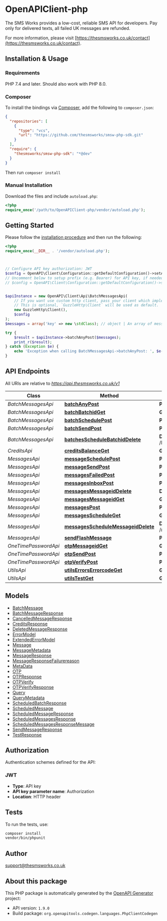 # OpenAPIClient-php

The SMS Works provides a low-cost, reliable SMS API for developers. Pay only for delivered texts, all failed UK messages are refunded.

For more information, please visit [https://thesmsworks.co.uk/contact](https://thesmsworks.co.uk/contact).

## Installation & Usage

### Requirements

PHP 7.4 and later.
Should also work with PHP 8.0.

### Composer

To install the bindings via [Composer](https://getcomposer.org/), add the following to `composer.json`:

```json
{
  "repositories": [
    {
      "type": "vcs",
      "url": "https://github.com/thesmsworks/smsw-php-sdk.git"
    }
  ],
  "require": {
    "thesmsworks/smsw-php-sdk": "*@dev"
  }
}
```

Then run `composer install`

### Manual Installation

Download the files and include `autoload.php`:

```php
<?php
require_once('/path/to/OpenAPIClient-php/vendor/autoload.php');
```

## Getting Started

Please follow the [installation procedure](#installation--usage) and then run the following:

```php
<?php
require_once(__DIR__ . '/vendor/autoload.php');



// Configure API key authorization: JWT
$config = OpenAPI\Client\Configuration::getDefaultConfiguration()->setApiKey('Authorization', 'YOUR_API_KEY');
// Uncomment below to setup prefix (e.g. Bearer) for API key, if needed
// $config = OpenAPI\Client\Configuration::getDefaultConfiguration()->setApiKeyPrefix('Authorization', 'Bearer');


$apiInstance = new OpenAPI\Client\Api\BatchMessagesApi(
    // If you want use custom http client, pass your client which implements `GuzzleHttp\ClientInterface`.
    // This is optional, `GuzzleHttp\Client` will be used as default.
    new GuzzleHttp\Client(),
    $config
);
$messages = array('key' => new \stdClass); // object | An array of messages

try {
    $result = $apiInstance->batchAnyPost($messages);
    print_r($result);
} catch (Exception $e) {
    echo 'Exception when calling BatchMessagesApi->batchAnyPost: ', $e->getMessage(), PHP_EOL;
}

```

## API Endpoints

All URIs are relative to *https://api.thesmsworks.co.uk/v1*

Class | Method | HTTP request | Description
------------ | ------------- | ------------- | -------------
*BatchMessagesApi* | [**batchAnyPost**](docs/Api/BatchMessagesApi.md#batchanypost) | **POST** /batch/any | 
*BatchMessagesApi* | [**batchBatchidGet**](docs/Api/BatchMessagesApi.md#batchbatchidget) | **GET** /batch/{batchid} | 
*BatchMessagesApi* | [**batchSchedulePost**](docs/Api/BatchMessagesApi.md#batchschedulepost) | **POST** /batch/schedule | 
*BatchMessagesApi* | [**batchSendPost**](docs/Api/BatchMessagesApi.md#batchsendpost) | **POST** /batch/send | 
*BatchMessagesApi* | [**batchesScheduleBatchidDelete**](docs/Api/BatchMessagesApi.md#batchesschedulebatchiddelete) | **DELETE** /batches/schedule/{batchid} | 
*CreditsApi* | [**creditsBalanceGet**](docs/Api/CreditsApi.md#creditsbalanceget) | **GET** /credits/balance | 
*MessagesApi* | [**messageSchedulePost**](docs/Api/MessagesApi.md#messageschedulepost) | **POST** /message/schedule | 
*MessagesApi* | [**messageSendPost**](docs/Api/MessagesApi.md#messagesendpost) | **POST** /message/send | 
*MessagesApi* | [**messagesFailedPost**](docs/Api/MessagesApi.md#messagesfailedpost) | **POST** /messages/failed | 
*MessagesApi* | [**messagesInboxPost**](docs/Api/MessagesApi.md#messagesinboxpost) | **POST** /messages/inbox | 
*MessagesApi* | [**messagesMessageidDelete**](docs/Api/MessagesApi.md#messagesmessageiddelete) | **DELETE** /messages/{messageid} | 
*MessagesApi* | [**messagesMessageidGet**](docs/Api/MessagesApi.md#messagesmessageidget) | **GET** /messages/{messageid} | 
*MessagesApi* | [**messagesPost**](docs/Api/MessagesApi.md#messagespost) | **POST** /messages | 
*MessagesApi* | [**messagesScheduleGet**](docs/Api/MessagesApi.md#messagesscheduleget) | **GET** /messages/schedule | 
*MessagesApi* | [**messagesScheduleMessageidDelete**](docs/Api/MessagesApi.md#messagesschedulemessageiddelete) | **DELETE** /messages/schedule/{messageid} | 
*MessagesApi* | [**sendFlashMessage**](docs/Api/MessagesApi.md#sendflashmessage) | **POST** /message/flash | 
*OneTimePasswordApi* | [**otpMessageidGet**](docs/Api/OneTimePasswordApi.md#otpmessageidget) | **GET** /otp/{messageid} | 
*OneTimePasswordApi* | [**otpSendPost**](docs/Api/OneTimePasswordApi.md#otpsendpost) | **POST** /otp/send | 
*OneTimePasswordApi* | [**otpVerifyPost**](docs/Api/OneTimePasswordApi.md#otpverifypost) | **POST** /otp/verify | 
*UtilsApi* | [**utilsErrorsErrorcodeGet**](docs/Api/UtilsApi.md#utilserrorserrorcodeget) | **GET** /utils/errors/{errorcode} | 
*UtilsApi* | [**utilsTestGet**](docs/Api/UtilsApi.md#utilstestget) | **GET** /utils/test | 

## Models

- [BatchMessage](docs/Model/BatchMessage.md)
- [BatchMessageResponse](docs/Model/BatchMessageResponse.md)
- [CancelledMessageResponse](docs/Model/CancelledMessageResponse.md)
- [CreditsResponse](docs/Model/CreditsResponse.md)
- [DeletedMessageResponse](docs/Model/DeletedMessageResponse.md)
- [ErrorModel](docs/Model/ErrorModel.md)
- [ExtendedErrorModel](docs/Model/ExtendedErrorModel.md)
- [Message](docs/Model/Message.md)
- [MessageMetadata](docs/Model/MessageMetadata.md)
- [MessageResponse](docs/Model/MessageResponse.md)
- [MessageResponseFailurereason](docs/Model/MessageResponseFailurereason.md)
- [MetaData](docs/Model/MetaData.md)
- [OTP](docs/Model/OTP.md)
- [OTPResponse](docs/Model/OTPResponse.md)
- [OTPVerify](docs/Model/OTPVerify.md)
- [OTPVerifyResponse](docs/Model/OTPVerifyResponse.md)
- [Query](docs/Model/Query.md)
- [QueryMetadata](docs/Model/QueryMetadata.md)
- [ScheduledBatchResponse](docs/Model/ScheduledBatchResponse.md)
- [ScheduledMessage](docs/Model/ScheduledMessage.md)
- [ScheduledMessageResponse](docs/Model/ScheduledMessageResponse.md)
- [ScheduledMessagesResponse](docs/Model/ScheduledMessagesResponse.md)
- [ScheduledMessagesResponseMessage](docs/Model/ScheduledMessagesResponseMessage.md)
- [SendMessageResponse](docs/Model/SendMessageResponse.md)
- [TestResponse](docs/Model/TestResponse.md)

## Authorization

Authentication schemes defined for the API:
### JWT

- **Type**: API key
- **API key parameter name**: Authorization
- **Location**: HTTP header


## Tests

To run the tests, use:

```bash
composer install
vendor/bin/phpunit
```

## Author

support@thesmsworks.co.uk

## About this package

This PHP package is automatically generated by the [OpenAPI Generator](https://openapi-generator.tech) project:

- API version: `1.9.0`
- Build package: `org.openapitools.codegen.languages.PhpClientCodegen`
